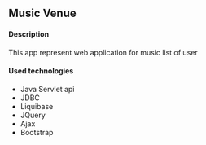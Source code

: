 ## Music Venue

#### Description
This app represent web application for music list of user

#### Used technologies
* Java Servlet api
* JDBC
* Liquibase
* JQuery
* Ajax
* Bootstrap